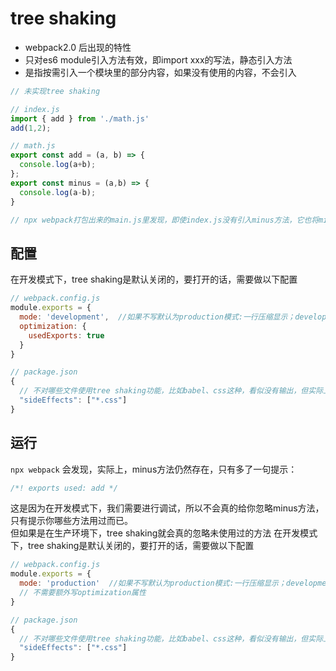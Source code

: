 # tree shaking
* webpack2.0 后出现的特性
* 只对es6 module引入方法有效，即import xxx的写法，静态引入方法
* 是指按需引入一个模块里的部分内容，如果没有使用的内容，不会引入

```js
// 未实现tree shaking

// index.js
import { add } from './math.js'
add(1,2);

// math.js
export const add = (a, b) => {
  console.log(a+b);
};
export const minus = (a,b) => {
  console.log(a-b);
}

// npx webpack打包出来的main.js里发现，即使index.js没有引入minus方法，它也将minus方法打包进去了，这没有必要，所以tree shaking就应运而生了
``` 

## 配置
在开发模式下，tree shaking是默认关闭的，要打开的话，需要做以下配置
```js
// webpack.config.js
module.exports = {
  mode: 'development',  //如果不写默认为production模式:一行压缩显示；development则不压缩
  optimization: {
    usedExports: true
  }
}

// package.json
{
  // 不对哪些文件使用tree shaking功能，比如babel、css这种，看似没有输出，但实际上在用的文件，如果使用tree shaking功能，很有可能出问题
  "sideEffects": ["*.css"]
}
```

## 运行
```npx webpack```
会发现，实际上，minus方法仍然存在，只有多了一句提示：
```js
/*! exports used: add */
```
这是因为在开发模式下，我们需要进行调试，所以不会真的给你忽略minus方法，只有提示你哪些方法用过而已。  
但如果是在生产环境下，tree shaking就会真的忽略未使用过的方法
在开发模式下，tree shaking是默认关闭的，要打开的话，需要做以下配置
```js
// webpack.config.js
module.exports = {
  mode: 'production'  //如果不写默认为production模式:一行压缩显示；development则不压缩
  // 不需要额外写optimization属性
}

// package.json
{
  // 不对哪些文件使用tree shaking功能，比如babel、css这种，看似没有输出，但实际上在用的文件，如果使用tree shaking功能，很有可能出问题
  "sideEffects": ["*.css"]
}
```